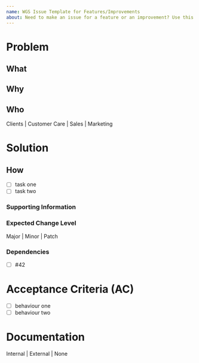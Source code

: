 ```yaml
---
name: WGS Issue Template for Features/Improvements
about: Need to make an issue for a feature or an improvement? Use this.
---
```


<!-- The Title above should describe clearly and concisely the "what" -->
<!-- Any issue which has missing info does not fulfill our DoR and cannot progress -->
# Problem
## What
<!-- What would you like to do/fix? -->
## Why
<!-- Why should this change be made? -->
## Who
<!-- Who this change is made for? Who are the stakeholders? -->
<!-- Pick one or several of these (bug fixes help the Clients, but Customer Care may want to know when they are made available) -->
Clients | Customer Care | Sales | Marketing

# Solution
## How
<!-- How should this change be made? -->
<!-- Explain your plan in a few sentences -->
<!-- And, possibly provide a breakdown of the solution into small tasks/steps to track progress -->
- [ ] task one
- [ ] task two

### Supporting Information
<!-- Screenshots of what you are thinking, links to websites or blogs with examples, link to a new API documentation, etc. Add them all here -->
### Expected Change Level
<!-- Pick one of these -->
Major | Minor | Patch
### Dependencies
<!-- List of other issues, teams, actions, etc. that are needed for this issue -->
- [ ] #42

# Acceptance Criteria (AC)
<!-- Clearly defined expectations of the solution -->
- [ ] behaviour one
- [ ] behaviour two

# Documentation
<!-- Type of documentation required (even if you choose "None", please add more details as to what is required and why) -->
<!-- Pick one of these -->
Internal | External | None
